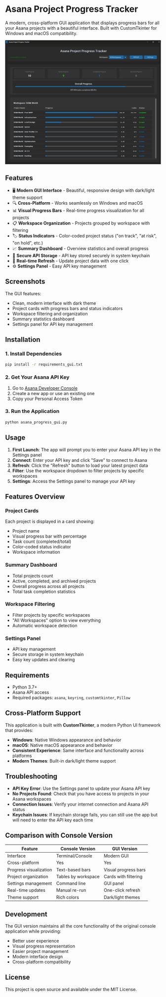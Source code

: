 # Asana Project Progress Tracker

A modern, cross-platform GUI application that displays progress bars for all your Asana projects with a beautiful interface. Built with CustomTkinter for Windows and macOS compatibility.

![](screenshot.png)

## Features

- 🖥️ **Modern GUI Interface** - Beautiful, responsive design with dark/light theme support
- 🔍 **Cross-Platform** - Works seamlessly on Windows and macOS
- 📊 **Visual Progress Bars** - Real-time progress visualization for all projects
- 📋 **Workspace Organization** - Projects grouped by workspace with filtering
- 🏷️ **Status Indicators** - Color-coded project status ("on track", "at risk", "on hold", etc.)
- 📈 **Summary Dashboard** - Overview statistics and overall progress
- 🔐 **Secure API Storage** - API key stored securely in system keychain
- 🔄 **Real-time Refresh** - Update project data with one click
- ⚙️ **Settings Panel** - Easy API key management

## Screenshots

The GUI features:
- Clean, modern interface with dark theme
- Project cards with progress bars and status indicators
- Workspace filtering and organization
- Summary statistics dashboard
- Settings panel for API key management

## Installation

### 1. Install Dependencies

```bash
pip install -r requirements_gui.txt
```

### 2. Get Your Asana API Key

1. Go to [Asana Developer Console](https://app.asana.com/0/developer-console)
2. Create a new app or use an existing one
3. Copy your Personal Access Token

### 3. Run the Application

```bash
python asana_progress_gui.py
```

## Usage

1. **First Launch**: The app will prompt you to enter your Asana API key in the Settings panel
2. **Connect**: Enter your API key and click "Save" to connect to Asana
3. **Refresh**: Click the "Refresh" button to load your latest project data
4. **Filter**: Use the workspace dropdown to filter projects by specific workspaces
5. **Settings**: Access the Settings panel to manage your API key

## Features Overview

### Project Cards
Each project is displayed in a card showing:
- Project name
- Visual progress bar with percentage
- Task count (completed/total)
- Color-coded status indicator
- Workspace information

### Summary Dashboard
- Total projects count
- Active, completed, and archived projects
- Overall progress across all projects
- Total task completion statistics

### Workspace Filtering
- Filter projects by specific workspaces
- "All Workspaces" option to view everything
- Automatic workspace detection

### Settings Panel
- API key management
- Secure storage in system keychain
- Easy key updates and clearing

## Requirements

- Python 3.7+
- Asana API access
- Required packages: `asana`, `keyring`, `customtkinter`, `Pillow`

## Cross-Platform Support

This application is built with **CustomTkinter**, a modern Python UI framework that provides:
- **Windows**: Native Windows appearance and behavior
- **macOS**: Native macOS appearance and behavior
- **Consistent Experience**: Same interface and functionality across platforms
- **Modern Themes**: Built-in dark/light theme support

## Troubleshooting

- **API Key Error**: Use the Settings panel to update your Asana API key
- **No Projects Found**: Check that you have access to projects in your Asana workspaces
- **Connection Issues**: Verify your internet connection and Asana API status
- **Keychain Issues**: If keychain storage fails, you can still use the app but will need to enter the API key each time

## Comparison with Console Version

| Feature | Console Version | GUI Version |
|---------|----------------|-------------|
| Interface | Terminal/Console | Modern GUI |
| Cross-platform | Yes | Yes |
| Progress visualization | Text-based bars | Visual progress bars |
| Project organization | Tables by workspace | Cards with filtering |
| Settings management | Command line | GUI panel |
| Real-time updates | Manual re-run | One-click refresh |
| Theme support | Rich colors | Dark/light themes |

## Development

The GUI version maintains all the core functionality of the original console application while providing:
- Better user experience
- Visual progress representation
- Easier project management
- Modern interface design
- Cross-platform compatibility

## License

This project is open source and available under the MIT License. 